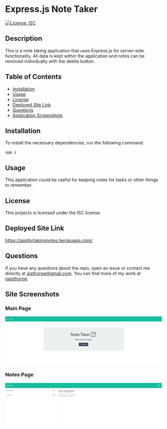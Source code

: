 # Express.js Note Taker

  [![License: ISC](https://img.shields.io/badge/License-ISC-blue.svg)](https://opensource.org/licenses/ISC)

  ## Description

  This is a note taking application that uses Express.js for server-side functionality. All data is kept within the application and notes can be removed individually with the delete button.

  ## Table of Contents

  * [Installation](##-installation)
  * [Usage](##-usage)
  * [License](##-license)
  * [Deployed Site Link](##-deployed-site-link)
  * [Questions](##-questions)
  * [Application Screenshots](##-application-screenshots)

  ## Installation

  To install the necessary dependencies, run the following command:
  ```
  npm i
  ```

  ## Usage

  This application could be useful for keeping notes for tasks or other things to remember.

  ## License

  This projects is licensed under the ISC license.

  ## Deployed Site Link

https://appfortakingnotes.herokuapp.com/
  ## Questions

  If you have any questions about the repo, open an issue or contact me directly at [aisthorpe@gmail.com](mailto:aisthorpe@gmail.com). You can find more of my work at [naisthorpe](https://www.github.com/naisthorpe).

  ## Site Screenshots

  ### Main Page
  ![Main Page Screenshot](./public/assets/images/mainpage.png)

  ### Notes Page
  ![Notes Page Screenshot](./public/assets/images/notespage.png)

